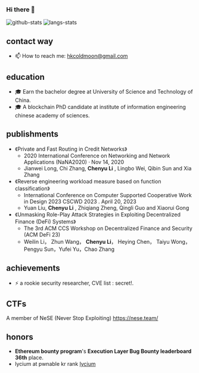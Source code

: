 ### Hi there 👋

<!--
**lyciumlee/lyciumlee** is a ✨ _special_ ✨ repository because its `README.md` (this file) appears on your GitHub profile.

Here are some ideas to get you started:

- 🔭 I’m currently working on ...
- 🌱 I’m currently learning ...
- 👯 I’m looking to collaborate on ...
- 🤔 I’m looking for help with ...
- 💬 Ask me about ...
- 📫 How to reach me: ...
- 😄 Pronouns: ...
- ⚡ Fun fact: ...
-->

![github-stats](https://github-readme-stats.vercel.app/api?username=lyciumlee&show_icons=true&line_height=25&hide_title=true)
![langs-stats](https://github-readme-stats.vercel.app/api/top-langs/?username=lyciumlee&layout=compact)

## contact way
- 📫 How to reach me: hkcoldmoon@gmail.com

## education

- 🎓 Earn the bachelor degree at University of Science and Technology of China.
- 🎓 A blockchain PhD candidate at institute of information engineering chinese academy of sciences.

## publishments

- 《Private and Fast Routing in Credit Networks》
  - 2020 International Conference on Networking and Network Applications (NaNA2020) · Nov 14, 2020
  - Jianwei Long, Chi Zhang, **Chenyu Li** , Lingbo Wei, Qibin Sun and Xia Zhang
- 《Reverse engineering workload measure based on function classification》
  - International Conference on Computer Supported Cooperative Work in Design 2023 CSCWD 2023 . April 20, 2023
  - Yuan Liu, **Chenyu Li** , Zhiqiang Zheng, Qingli Guo and Xiaorui Gong
- 《Unmasking Role-Play Attack Strategies in Exploiting  Decentralized Finance (DeFi) Systems》
  - The 3rd ACM CCS Workshop on Decentralized Finance and Security (ACM DeFi 23)
  - Weilin Li， Zhun Wang， **Chenyu Li**， Heying Chen， Taiyu Wong， Pengyu Sun，Yufei Yu，Chao Zhang
## achievements
- ⚡ a rookie security researcher, CVE list : secret!.

## CTFs
A member of NeSE (Never Stop Exploiting) https://nese.team/

## honors
- **Ethereum bounty program**'s **Execution Layer Bug Bounty leaderboard 36th** place.
- lycium at pwnable kr rank [lycium](https://pwnable.kr/rank.php)

